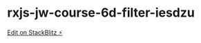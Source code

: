 # rxjs-jw-course-6d-filter-iesdzu

[Edit on StackBlitz ⚡️](https://stackblitz.com/edit/rxjs-jw-course-6d-filter-iesdzu)